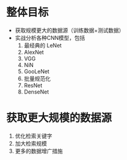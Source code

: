 # 整体目标

* 获取规模更大的数据源（训练数据+测试数据）
* 实战分析各种CNN模型，包括
  1. 最经典的 LeNet
  2. AlexNet
  3. VGG
  4. NiN
  5. GooLeNet
  6. 批量规范化
  7. ResNet
  8. DenseNet

# 获取更大规模的数据源

1. 优化检索关键字
2. 加大检索规模
3. 更多的数据增广措施